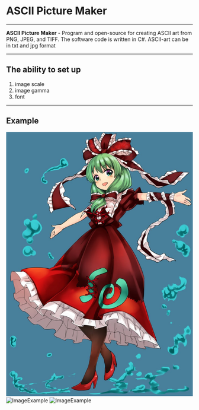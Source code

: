 ﻿# ASCII Picture Maker

---

__ASCII Picture Maker__ - Program and open-source  for creating  ASCII art from PNG, JPEG, and TIFF. The software code is written in C#. ASCII-art can be in txt and jpg format

---

## The ability to set up

  1. image scale
  2. image gamma
  3. font

---

## Example

![ImageExample](Image/image3.jpg)
![ImageExample](Image/image1.jpg)
![ImageExample](Image/image2.jpg)
